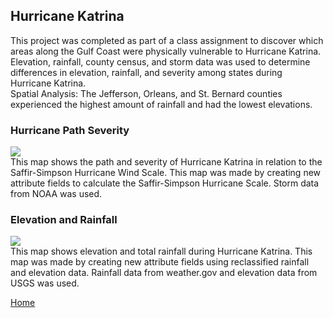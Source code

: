 ## Hurricane Katrina
This project was completed as part of a class assignment to discover which areas along the Gulf Coast were physically vulnerable to Hurricane Katrina. Elevation, rainfall, county census, and storm data was used to 
determine differences in elevation, rainfall, and severity among states during Hurricane Katrina. 
<br>
Spatial Analysis: The Jefferson, Orleans, and St. Bernard counties experienced the highest amount of rainfall and had the lowest elevations.
<br>
### Hurricane Path Severity
<img src="https://github.com/user-attachments/assets/55fca99c-28d9-43ed-b036-3212dde45007">
<br>
This map shows the path and severity of Hurricane Katrina in relation to the Saffir-Simpson Hurricane Wind Scale. This map was made by creating new attribute fields to calculate the Saffir-Simpson Hurricane Scale. Storm data from NOAA was used. 

### Elevation and Rainfall
<img src= "https://github.com/user-attachments/assets/6be88fcb-d681-43c0-9385-a72508ab0f65">
<br>
This map shows elevation and total rainfall during Hurricane Katrina. This map was made by creating new attribute fields using reclassified rainfall and elevation data. Rainfall data from weather.gov and elevation data from USGS was used.

[Home](README.md)
